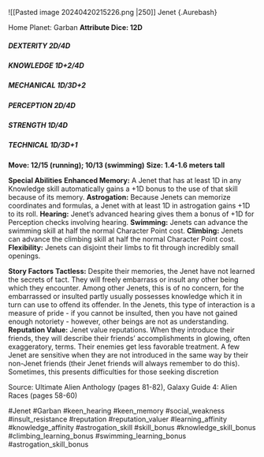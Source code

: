 ![[Pasted image 20240420215226.png |250]]
Jenet {.Aurebash}

Home Planet: Garban
**Attribute Dice: 12D**
##### DEXTERITY 2D/4D
##### KNOWLEDGE 1D+2/4D
##### MECHANICAL 1D/3D+2
##### PERCEPTION 2D/4D
##### STRENGTH 1D/4D
##### TECHNICAL 1D/3D+1
**Move: 12/15 (running); 10/13 (swimming)**
**Size: 1.4-1.6 meters tall**

**Special Abilities**
**Enhanced Memory:** A Jenet that has at least 1D in any
Knowledge skill automatically gains a +1D bonus to the use
of that skill because of its memory.
**Astrogation:** Because Jenets can memorize coordinates and
formulas, a Jenet with at least 1D in astrogation gains +1D
to its roll.
**Hearing:** Jenet’s advanced hearing gives them a bonus of +1D for Perception checks involving hearing. 
**Swimming:** Jenets can advance the swimming skill at half the normal Character Point cost.
**Climbing:** Jenets can advance the climbing skill at half the normal Character Point cost.
**Flexibility:** Jenets can disjoint their limbs to fit through incredibly small openings.

**Story Factors**
**Tactless:** Despite their memories, the Jenet have not learned the secrets of tact. They will freely embarrass or insult any other being which they encounter. Among other Jenets, this is of no concern, for the embarrassed or insulted partly usually possesses knowledge which it in turn can use to offend its offender. In the Jenets, this type of interaction is a measure of pride - if you cannot be insulted, then you have not gained enough notoriety - however, other beings are not as understanding.
**Reputation Value:** Jenet value reputations. When they introduce their friends, they will describe their friends’ accomplishments in glowing, often exaggeratory, terms. Their enemies get less favorable treatment. A few Jenet are sensitive when they are not introduced in the same way by their non-Jenet friends (their Jenet friends will always remember to do this). Sometimes, this presents difficulties for those seeking discretion

Source: Ultimate Alien Anthology (pages 81-82), Galaxy
Guide 4: Alien Races (pages 58-60)

#Jenet #Garban #keen_hearing #keen_memory #social_weakness #insult_resistance #reputation #reputation_valuer 
#learning_affinity #knowledge_affinity #astrogation_skill #skill_bonus #knowledge_skill_bonus #climbing_learning_bonus #swimming_learning_bonus #astrogation_skill_bonus   